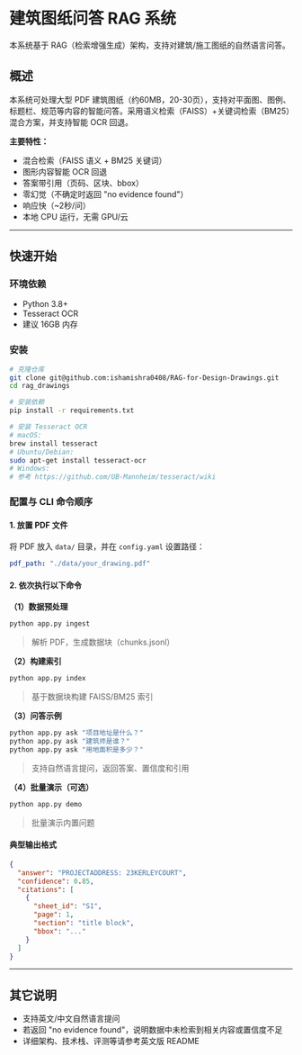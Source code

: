 # 建筑图纸问答 RAG 系统

本系统基于 RAG（检索增强生成）架构，支持对建筑/施工图纸的自然语言问答。

## 概述

本系统可处理大型 PDF 建筑图纸（约60MB，20-30页），支持对平面图、图例、标题栏、规范等内容的智能问答。采用语义检索（FAISS）+关键词检索（BM25）混合方案，并支持智能 OCR 回退。

**主要特性：**
- 混合检索（FAISS 语义 + BM25 关键词）
- 图形内容智能 OCR 回退
- 答案带引用（页码、区块、bbox）
- 零幻觉（不确定时返回 "no evidence found"）
- 响应快（~2秒/问）
- 本地 CPU 运行，无需 GPU/云

---

## 快速开始

### 环境依赖
- Python 3.8+
- Tesseract OCR
- 建议 16GB 内存

### 安装
```bash
# 克隆仓库
git clone git@github.com:ishamishra0408/RAG-for-Design-Drawings.git
cd rag_drawings

# 安装依赖
pip install -r requirements.txt

# 安装 Tesseract OCR
# macOS:
brew install tesseract
# Ubuntu/Debian:
sudo apt-get install tesseract-ocr
# Windows:
# 参考 https://github.com/UB-Mannheim/tesseract/wiki
```

### 配置与 CLI 命令顺序

#### 1. 放置 PDF 文件
将 PDF 放入 `data/` 目录，并在 `config.yaml` 设置路径：
```yaml
pdf_path: "./data/your_drawing.pdf"
```

#### 2. 依次执行以下命令

**（1）数据预处理**
```bash
python app.py ingest
```
> 解析 PDF，生成数据块（chunks.jsonl）

**（2）构建索引**
```bash
python app.py index
```
> 基于数据块构建 FAISS/BM25 索引

**（3）问答示例**
```bash
python app.py ask "项目地址是什么？"
python app.py ask "建筑师是谁？"
python app.py ask "用地面积是多少？"
```
> 支持自然语言提问，返回答案、置信度和引用

**（4）批量演示（可选）**
```bash
python app.py demo
```
> 批量演示内置问题

#### 典型输出格式
```json
{
  "answer": "PROJECTADDRESS: 23KERLEYCOURT",
  "confidence": 0.85,
  "citations": [
    {
      "sheet_id": "S1",
      "page": 1,
      "section": "title block",
      "bbox": "..."
    }
  ]
}
```

---

## 其它说明
- 支持英文/中文自然语言提问
- 若返回 "no evidence found"，说明数据中未检索到相关内容或置信度不足
- 详细架构、技术栈、评测等请参考英文版 README

